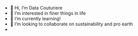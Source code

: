 - 👋 Hi, I’m Data Couturiere
- 👀 I’m interested in finer things in life
- 🌱 I’m currently learning!
- 💞️ I’m looking to collaborate on sustainability and pro earth
- 

<!---
DataCouture/DataCouture is a ✨ special ✨ repository because it is! 
--->
